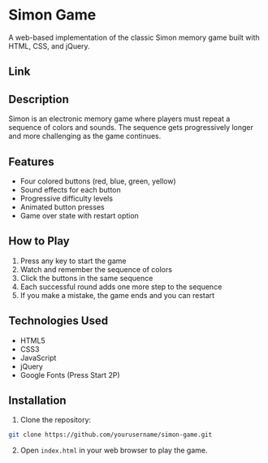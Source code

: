 # Simon Game

A web-based implementation of the classic Simon memory game built with HTML, CSS, and jQuery.

## Link


## Description

Simon is an electronic memory game where players must repeat a sequence of colors and sounds. The sequence gets progressively longer and more challenging as the game continues.

## Features

- Four colored buttons (red, blue, green, yellow)
- Sound effects for each button
- Progressive difficulty levels
- Animated button presses
- Game over state with restart option

## How to Play

1. Press any key to start the game
2. Watch and remember the sequence of colors
3. Click the buttons in the same sequence
4. Each successful round adds one more step to the sequence
5. If you make a mistake, the game ends and you can restart

## Technologies Used

- HTML5
- CSS3
- JavaScript
- jQuery
- Google Fonts (Press Start 2P)

## Installation

1. Clone the repository:
```bash
git clone https://github.com/yourusername/simon-game.git
```

2. Open `index.html` in your web browser to play the game.

